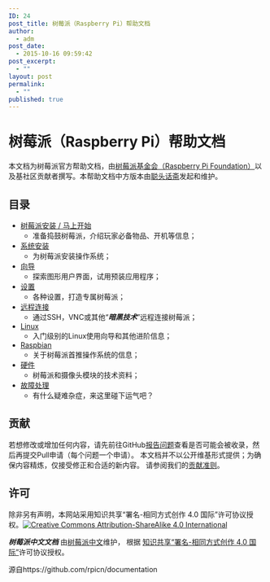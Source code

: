 ```yaml
---
ID: 24
post_title: 树莓派（Raspberry Pi）帮助文档
author:
  - adm
post_date:
  - 2015-10-16 09:59:42
post_excerpt:
  - ""
layout: post
permalink:
  - ""
published: true
---
```

# 树莓派（Raspberry Pi）帮助文档

本文档为树莓派官方帮助文档，由[树莓派基金会（Raspberry Pi Foundation）][1]以及基社区贡献者撰写。本帮助文档中方版本由[聪头话斋][2]发起和维护。 

## 目录

-   [树莓派安装 / 马上开始][3] 
    -   准备捣鼓树莓派，介绍玩家必备物品、开机等信息；
-   [系统安装][4] 
    -   为树莓派安装操作系统；
-   [向导][5] 
    -   探索图形用户界面，试用预装应用程序；
-   [设置][6] 
    -   各种设置，打造专属树莓派；
-   [远程连接][7] 
    -   通过SSH，VNC或其他“***暗黑技术***”远程连接树莓派；
-   [Linux][8] 
    -   入门级别的Linux使用向导和其他进阶信息；
-   [Raspbian][9] 
    -   关于树莓派首推操作系统的信息；
-   [硬件][10] 
    -   树莓派和摄像头模块的技术资料；
-   [故障处理][11] 
    -   有什么疑难杂症，来这里碰下运气吧？

## 贡献

若想修改或增加任何内容，请先前往GitHub[报告问题][12]查看是否可能会被收录，然后再提交Pull申请（每个问题一个申请）。 本文档并不以公开维基形式提供；为确保内容精炼，仅接受修正和合适的新内容。 请参阅我们的[贡献准则][13]。 

## 许可

除非另有声明，本网站采用知识共享“署名-相同方式创作 4.0 国际”许可协议授权。[![Creative Commons Attribution-ShareAlike 4.0 International][14]][15] 

***树莓派中文文档*** 由[树莓派中文][16]维护， 根据 [知识共享“署名-相同方式创作 4.0 国际”][15]许可协议授权。

源自https://github.com/rpicn/documentation

 [1]: https://www.raspberrypi.org/
 [2]: https://alexlee.cn
 [3]: setup/README.md.2
 [4]: installation/README.md.3
 [5]: usage/README.md.4
 [6]: configuration/README.md.5
 [7]: remote-access/README.md.6
 [8]: linux/README.md.7
 [9]: raspbian/README.md.8
 [10]: hardware/README.md.9
 [11]: troubleshooting/README.md.10
 [12]: http://github.com/raspberrypi/documentation/issues
 [13]: CONTRIBUTING.md
 [14]: https://licensebuttons.net/l/by-sa/4.0/88x31.png
 [15]: http://creativecommons.org/licenses/by-sa/4.0/
 [16]: https://www.rpicn.org/
